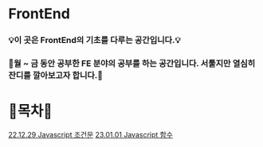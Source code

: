 # FrontEnd 

### 💡이 곳은 FrontEnd의 기초를 다루는 공간입니다.💡
### 🌱월 ~ 금 동안 공부한 FE 분야의 공부를 하는 공간입니다. 서툴지만 열심히 잔디를 깔아보고자 합니다.🌱


# 🌼목차🌼
[22.12.29 Javascript 조건문](https://github.com/bright-affection/Frontend/blob/main/javascript_study/javascript%20%EC%A1%B0%EA%B1%B4%EB%AC%B8.md)
[23.01.01 Javascript 함수](https://github.com/bright-affection/Frontend/blob/main/javascript_study/javascript%20%ED%95%A8%EC%88%98.md)